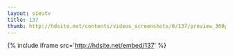 ```yaml
---
layout: sieutv
title: 137
thumb: http://hdsite.net/contents/videos_screenshots/0/137/preview_360p.mp4.jpg
---
```

{% include iframe src='http://hdsite.net/embed/137' %}
 
